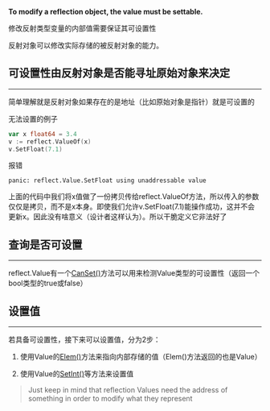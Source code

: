 **To modify a reflection object, the value must be settable.**

修改反射类型变量的内部值需要保证其可设置性

反射对象可以修改实际存储的被反射对象的能力。

## **可设置性由反射对象是否能寻址原始对象来决定**

---

简单理解就是反射对象如果存在的是地址（比如原始对象是指针）就是可设置的

无法设置的例子

```go
var x float64 = 3.4
v := reflect.ValueOf(x)
v.SetFloat(7.1)
```

报错

```text
panic: reflect.Value.SetFloat using unaddressable value
```

上面的代码中我们将x值做了一份拷贝传给reflect.ValueOf方法，所以传入的参数仅仅是拷贝，而不是x本身。即使我们允许v.SetFloat(7.1)能操作成功，这并不会更新x。因此没有啥意义（设计者这样认为）。所以干脆定义它非法好了

## **查询是否可设置**

---

reflect.Value有一个[CanSet()](/reflect/pkg_type_value/#canset)方法可以用来检测Value类型的可设置性（返回一个bool类型的true或false）

## **设置值**

---

若具备可设置性，接下来可以设置值，分为2步：

1. 使用Value的[Elem()](/reflect/pkg_type_value/#elem)方法来指向内部存储的值（Elem()方法返回的也是Value）

2. 使用Value的[SetInt()](/reflect/pkg_type_value/#_2)等方法来设置值

> Just keep in mind that reflection Values need the address of something in order to modify what they represent
